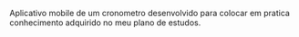 Aplicativo mobile de um cronometro desenvolvido para colocar em pratica conhecimento adquirido no meu plano de estudos.
